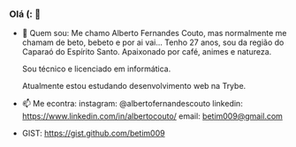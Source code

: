 ### Olá (: 👋


- 💬 Quem sou:
  Me chamo Alberto Fernandes Couto, mas normalmente me chamam de beto, bebeto e por ai vai... 
  Tenho 27 anos, sou da região do Caparaó do Espírito Santo. Apaixonado por café, animes e natureza. 
  
  Sou técnico e licenciado em informática. 
  
  Atualmente estou estudando desenvolvimento web na Trybe.  


- 📫 Me econtra: 
  instagram: @albertofernandescouto 
  linkedin: https://www.linkedin.com/in/albertocouto/
  email: betim009@gmail.com
  
- GIST: 
  https://gist.github.com/betim009


